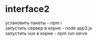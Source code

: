 # interface2
установить пакеты - npm i<br>
запустить сервер в корне - node app3.js<br>
запустить vue в корне - npm run serve
